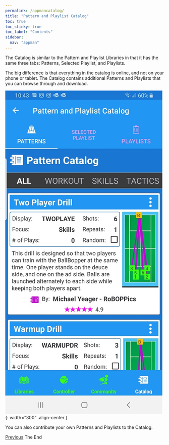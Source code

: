 ```yaml
---
permalink: /appmancatalog/
title: "Pattern and Playlist Catalog"
toc: true
toc_sticky: true
toc_label: "Contents"
sidebar:
  nav: "appman"
---
```


The Catalog is similar to the Pattern and Playlist Libraries in that it has the same three tabs: Patterns, Selected Playlist, and Playlists. 

The big difference is that everything in the catalog is online, and not on your phone or tablet. The Catalog contains additional Patterns and Playlists that you can browse through and download.

![Catalog Image](../assets/images/Catalog500.jpg){: width="300" .align-center } 

You can also contribute your own Patterns and Playlists to the Catalog.

  <nav class="pagination">
      <a href="/BallBOPPer/community/" class="pagination--pager" title="Community">Previous</a>
      <a class="pagination--pager disabled">The End</a> 
  </nav>
